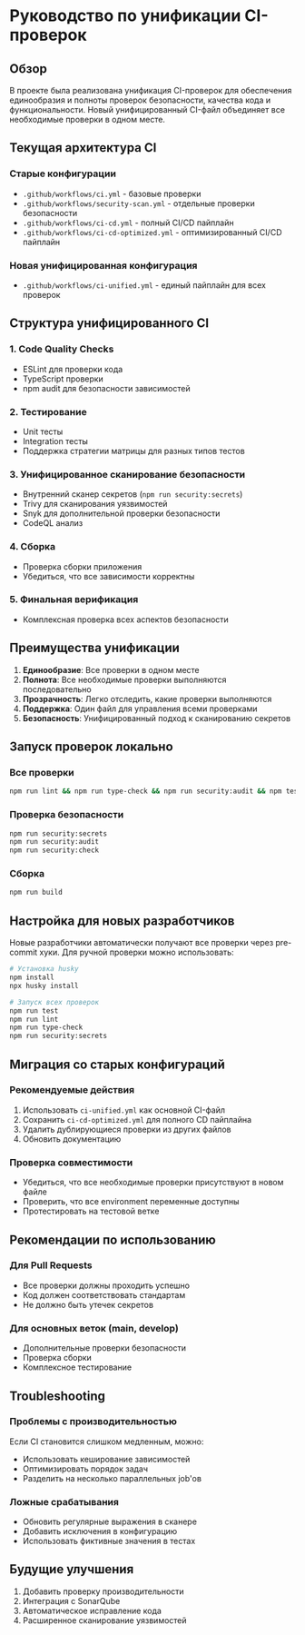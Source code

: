# Руководство по унификации CI-проверок

## Обзор

В проекте была реализована унификация CI-проверок для обеспечения единообразия и полноты проверок безопасности, качества кода и функциональности. Новый унифицированный CI-файл объединяет все необходимые проверки в одном месте.

## Текущая архитектура CI

### Старые конфигурации

- `.github/workflows/ci.yml` - базовые проверки
- `.github/workflows/security-scan.yml` - отдельные проверки безопасности
- `.github/workflows/ci-cd.yml` - полный CI/CD пайплайн
- `.github/workflows/ci-cd-optimized.yml` - оптимизированный CI/CD пайплайн

### Новая унифицированная конфигурация

- `.github/workflows/ci-unified.yml` - единый пайплайн для всех проверок

## Структура унифицированного CI

### 1. Code Quality Checks

- ESLint для проверки кода
- TypeScript проверки
- npm audit для безопасности зависимостей

### 2. Тестирование

- Unit тесты
- Integration тесты
- Поддержка стратегии матрицы для разных типов тестов

### 3. Унифицированное сканирование безопасности

- Внутренний сканер секретов (`npm run security:secrets`)
- Trivy для сканирования уязвимостей
- Snyk для дополнительной проверки безопасности
- CodeQL анализ

### 4. Сборка

- Проверка сборки приложения
- Убедиться, что все зависимости корректны

### 5. Финальная верификация

- Комплексная проверка всех аспектов безопасности

## Преимущества унификации

1. **Единообразие**: Все проверки в одном месте
2. **Полнота**: Все необходимые проверки выполняются последовательно
3. **Прозрачность**: Легко отследить, какие проверки выполняются
4. **Поддержка**: Один файл для управления всеми проверками
5. **Безопасность**: Унифицированный подход к сканированию секретов

## Запуск проверок локально

### Все проверки

```bash
npm run lint && npm run type-check && npm run security:audit && npm test
```

### Проверка безопасности

```bash
npm run security:secrets
npm run security:audit
npm run security:check
```

### Сборка

```bash
npm run build
```

## Настройка для новых разработчиков

Новые разработчики автоматически получают все проверки через pre-commit хуки. Для ручной проверки можно использовать:

```bash
# Установка husky
npm install
npx husky install

# Запуск всех проверок
npm run test
npm run lint
npm run type-check
npm run security:secrets
```

## Миграция со старых конфигураций

### Рекомендуемые действия

1. Использовать `ci-unified.yml` как основной CI-файл
2. Сохранить `ci-cd-optimized.yml` для полного CD пайплайна
3. Удалить дублирующиеся проверки из других файлов
4. Обновить документацию

### Проверка совместимости

- Убедиться, что все необходимые проверки присутствуют в новом файле
- Проверить, что все environment переменные доступны
- Протестировать на тестовой ветке

## Рекомендации по использованию

### Для Pull Requests

- Все проверки должны проходить успешно
- Код должен соответствовать стандартам
- Не должно быть утечек секретов

### Для основных веток (main, develop)

- Дополнительные проверки безопасности
- Проверка сборки
- Комплексное тестирование

## Troubleshooting

### Проблемы с производительностью

Если CI становится слишком медленным, можно:

- Использовать кеширование зависимостей
- Оптимизировать порядок задач
- Разделить на несколько параллельных job'ов

### Ложные срабатывания

- Обновить регулярные выражения в сканере
- Добавить исключения в конфигурацию
- Использовать фиктивные значения в тестах

## Будущие улучшения

1. Добавить проверку производительности
2. Интеграция с SonarQube
3. Автоматическое исправление кода
4. Расширенное сканирование уязвимостей
